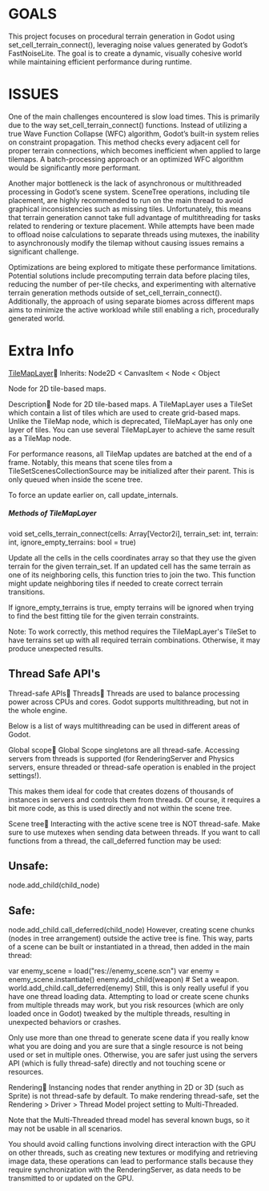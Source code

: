 # GOALS
This project focuses on procedural terrain generation in Godot using set_cell_terrain_connect(), leveraging noise values generated by Godot’s FastNoiseLite. The goal is to create a dynamic, visually cohesive world while maintaining efficient performance during runtime.
# ISSUES
One of the main challenges encountered is slow load times. This is primarily due to the way set_cell_terrain_connect() functions. Instead of utilizing a true Wave Function Collapse (WFC) algorithm, Godot’s built-in system relies on constraint propagation. This method checks every adjacent cell for proper terrain connections, which becomes inefficient when applied to large tilemaps. A batch-processing approach or an optimized WFC algorithm would be significantly more performant.

Another major bottleneck is the lack of asynchronous or multithreaded processing in Godot’s scene system. SceneTree operations, including tile placement, are highly recommended to run on the main thread to avoid graphical inconsistencies such as missing tiles. Unfortunately, this means that terrain generation cannot take full advantage of multithreading for tasks related to rendering or texture placement. While attempts have been made to offload noise calculations to separate threads using mutexes, the inability to asynchronously modify the tilemap without causing issues remains a significant challenge.

Optimizations are being explored to mitigate these performance limitations. Potential solutions include precomputing terrain data before placing tiles, reducing the number of per-tile checks, and experimenting with alternative terrain generation methods outside of set_cell_terrain_connect(). Additionally, the approach of using separate biomes across different maps aims to minimize the active workload while still enabling a rich, procedurally generated world.




# Extra Info

[TileMapLayer]([url](https://docs.godotengine.org/en/stable/classes/class_tilemaplayer.html))
Inherits: Node2D < CanvasItem < Node < Object

Node for 2D tile-based maps.

Description
Node for 2D tile-based maps. A TileMapLayer uses a TileSet which contain a list of tiles which are used to create grid-based maps. Unlike the TileMap node, which is deprecated, TileMapLayer has only one layer of tiles. You can use several TileMapLayer to achieve the same result as a TileMap node.

For performance reasons, all TileMap updates are batched at the end of a frame. Notably, this means that scene tiles from a TileSetScenesCollectionSource may be initialized after their parent. This is only queued when inside the scene tree.

To force an update earlier on, call update_internals.

##### Methods of TileMapLayer

void set_cells_terrain_connect(cells: Array[Vector2i], terrain_set: int, terrain: int, ignore_empty_terrains: bool = true) 

Update all the cells in the cells coordinates array so that they use the given terrain for the given terrain_set. If an updated cell has the same terrain as one of its neighboring cells, this function tries to join the two. This function might update neighboring tiles if needed to create correct terrain transitions.

If ignore_empty_terrains is true, empty terrains will be ignored when trying to find the best fitting tile for the given terrain constraints.

Note: To work correctly, this method requires the TileMapLayer's TileSet to have terrains set up with all required terrain combinations. Otherwise, it may produce unexpected results.
## Thread Safe API's
Thread-safe APIs
Threads
Threads are used to balance processing power across CPUs and cores. Godot supports multithreading, but not in the whole engine.

Below is a list of ways multithreading can be used in different areas of Godot.

Global scope
Global Scope singletons are all thread-safe. Accessing servers from threads is supported (for RenderingServer and Physics servers, ensure threaded or thread-safe operation is enabled in the project settings!).

This makes them ideal for code that creates dozens of thousands of instances in servers and controls them from threads. Of course, it requires a bit more code, as this is used directly and not within the scene tree.

Scene tree
Interacting with the active scene tree is NOT thread-safe. Make sure to use mutexes when sending data between threads. If you want to call functions from a thread, the call_deferred function may be used:

## Unsafe:
node.add_child(child_node)
## Safe:
node.add_child.call_deferred(child_node)
However, creating scene chunks (nodes in tree arrangement) outside the active tree is fine. This way, parts of a scene can be built or instantiated in a thread, then added in the main thread:

var enemy_scene = load("res://enemy_scene.scn")
var enemy = enemy_scene.instantiate()
enemy.add_child(weapon) # Set a weapon.
world.add_child.call_deferred(enemy)
Still, this is only really useful if you have one thread loading data. Attempting to load or create scene chunks from multiple threads may work, but you risk resources (which are only loaded once in Godot) tweaked by the multiple threads, resulting in unexpected behaviors or crashes.

Only use more than one thread to generate scene data if you really know what you are doing and you are sure that a single resource is not being used or set in multiple ones. Otherwise, you are safer just using the servers API (which is fully thread-safe) directly and not touching scene or resources.

Rendering
Instancing nodes that render anything in 2D or 3D (such as Sprite) is not thread-safe by default. To make rendering thread-safe, set the Rendering > Driver > Thread Model project setting to Multi-Threaded.

Note that the Multi-Threaded thread model has several known bugs, so it may not be usable in all scenarios.

You should avoid calling functions involving direct interaction with the GPU on other threads, such as creating new textures or modifying and retrieving image data, these operations can lead to performance stalls because they require synchronization with the RenderingServer, as data needs to be transmitted to or updated on the GPU.
